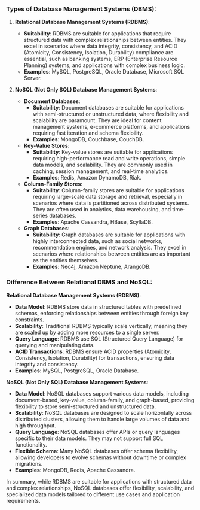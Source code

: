### Types of Database Management Systems (DBMS):

1. **Relational Database Management Systems (RDBMS)**:
   - **Suitability**: RDBMS are suitable for applications that require structured data with complex relationships between entities. They excel in scenarios where data integrity, consistency, and ACID (Atomicity, Consistency, Isolation, Durability) compliance are essential, such as banking systems, ERP (Enterprise Resource Planning) systems, and applications with complex business logic.
   - **Examples**: MySQL, PostgreSQL, Oracle Database, Microsoft SQL Server.

2. **NoSQL (Not Only SQL) Database Management Systems**:
   - **Document Databases**:
     - **Suitability**: Document databases are suitable for applications with semi-structured or unstructured data, where flexibility and scalability are paramount. They are ideal for content management systems, e-commerce platforms, and applications requiring fast iteration and schema flexibility.
     - **Examples**: MongoDB, Couchbase, CouchDB.
   - **Key-Value Stores**:
     - **Suitability**: Key-value stores are suitable for applications requiring high-performance read and write operations, simple data models, and scalability. They are commonly used in caching, session management, and real-time analytics.
     - **Examples**: Redis, Amazon DynamoDB, Riak.
   - **Column-Family Stores**:
     - **Suitability**: Column-family stores are suitable for applications requiring large-scale data storage and retrieval, especially in scenarios where data is partitioned across distributed systems. They are often used in analytics, data warehousing, and time-series databases.
     - **Examples**: Apache Cassandra, HBase, ScyllaDB.
   - **Graph Databases**:
     - **Suitability**: Graph databases are suitable for applications with highly interconnected data, such as social networks, recommendation engines, and network analysis. They excel in scenarios where relationships between entities are as important as the entities themselves.
     - **Examples**: Neo4j, Amazon Neptune, ArangoDB.

### Difference Between Relational DBMS and NoSQL:

**Relational Database Management Systems (RDBMS)**:
- **Data Model**: RDBMS store data in structured tables with predefined schemas, enforcing relationships between entities through foreign key constraints.
- **Scalability**: Traditional RDBMS typically scale vertically, meaning they are scaled up by adding more resources to a single server.
- **Query Language**: RDBMS use SQL (Structured Query Language) for querying and manipulating data.
- **ACID Transactions**: RDBMS ensure ACID properties (Atomicity, Consistency, Isolation, Durability) for transactions, ensuring data integrity and consistency.
- **Examples**: MySQL, PostgreSQL, Oracle Database.

**NoSQL (Not Only SQL) Database Management Systems**:
- **Data Model**: NoSQL databases support various data models, including document-based, key-value, column-family, and graph-based, providing flexibility to store semi-structured and unstructured data.
- **Scalability**: NoSQL databases are designed to scale horizontally across distributed clusters, allowing them to handle large volumes of data and high throughput.
- **Query Language**: NoSQL databases offer APIs or query languages specific to their data models. They may not support full SQL functionality.
- **Flexible Schema**: Many NoSQL databases offer schema flexibility, allowing developers to evolve schemas without downtime or complex migrations.
- **Examples**: MongoDB, Redis, Apache Cassandra.

In summary, while RDBMS are suitable for applications with structured data and complex relationships, NoSQL databases offer flexibility, scalability, and specialized data models tailored to different use cases and application requirements.
